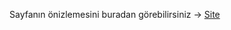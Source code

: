 Sayfanın önizlemesini buradan görebilirsiniz -> [Site](https://burakkalay.github.io/Kodluyoruz-FrontEnd/CSS/Odev_1/index.html)